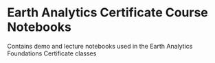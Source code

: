 # Earth Analytics Certificate Course Notebooks
Contains demo and lecture notebooks used in the Earth Analytics Foundations Certificate classes
